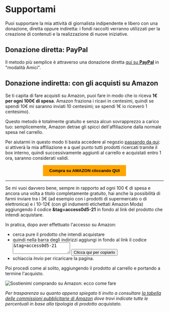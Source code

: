 # Supportami

Puoi supportare la mia attività di giornalista indipendente e libero con una donazione, diretta oppure indiretta: i fondi raccolti verranno utilizzati per la creazione di contenuti e la realizzazione di nuove iniziative.

## Donazione diretta: PayPal

Il metodo più semplice è attraverso una donazione diretta [qui su **PayPal**](http://paypal.me/yuridiprodo) in "modalità Amici".

## Donazione indiretta: con gli acquisti su Amazon

Se ti capita di fare acquisti su Amazon, puoi fare in modo che io riceva **1€ per ogni 100€ di spesa**. Amazon fraziona i ricavi in centesimi, quindi se spendi 10€ mi saranno inviati 10 centesimi; se spendi 1€ io riceverò 1 centesimo).

Questo metodo è totalmente gratuito e senza alcun sovrapprezzo a carico tuo: semplicemente, Amazon detrae gli spicci dell'affiliazione dalla normale spesa nel carrello.

Per aiutarmi in questo modo ti basta accedere al negozio [passando da qui](https://amzn.to/4h31dBJ): si attiverà la mia affiliazione e a quel punto tutti prodotti ricercati tramite il box interno, quindi successivamente aggiunti al carrello e acquistati entro 1 ora, saranno considerati validi.

<form action="https://amzn.to/4h31dBJ" target="_blank" style="text-align: center;">
  <button style="background-color: orange; color: black; border: none; padding: 10px 20px; cursor: pointer;">
    <strong>Compra su AMAZON cliccando QUI</strong>
  </button>
</form>

---

Se mi vuoi davvero bene, sempre in rapporto ad ogni 100 € di spesa e ancora una volta a titolo completamente gratuito, hai anche la possibilità di farmi inviare tra i 3€ (ad esempio con i prodotti di supermercato o di elettronica) e i 10-12€ (con gli indumenti etichettati Amazon Moda) aggiungendo il codice **&tag=access0d5-21** in fondo al link del prodotto che intendi acquistare.

In pratica, dopo aver effettuato l'accesso su Amazon:

- cerca pure il prodotto che intendi acquistare
- quindi nella barra degli indirizzi aggiungi in fondo al link il codice <textarea id="area" readonly>&tag=access0d5-21</textarea> <button onclick="copia('area')">Clicca qui per copiarlo</button>
- schiaccia *Invio* per ricaricare la pagina.

Poi procedi come al solito, aggiungendo il prodotto al carrello e portando a termine l'acquisto.

<script>
   function copia(id) {
      // Ottieni l'elemento textarea
      var textarea = document.getElementById(id);
      
      // Usare l'API Clipboard per copiare il testo
      navigator.clipboard.writeText(textarea.value)
         .then(function() {
            // Notifica all'utente che il testo è stato copiato
            alert('Codice copiato!');
         })
         .catch(function(error) {
            // Se qualcosa va storto, mostra un errore
            alert('Errore durante la copia: ' + error);
         });
   }
</script>

![Sostienimi comprando su Amazon: ecco come fare](/img/sostienimi.gif)

*Per trasparenza su quanto appena spiegato ti invito a consultare [la tabella delle commissioni pubblicitarie di Amazon](https://programma-affiliazione.amazon.it/help/node/topic/GRXPHT8U84RAYDXZ) dove trovi indicate tutte le percentuali in base alla tipologia di prodotto acquistato.*